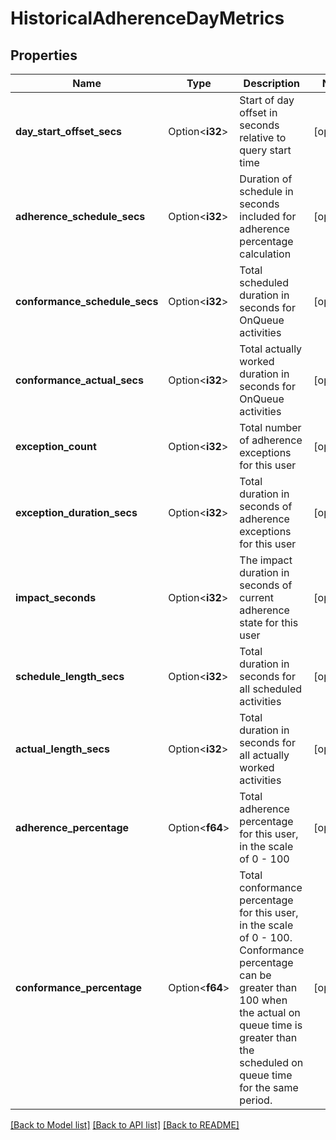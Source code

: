 # HistoricalAdherenceDayMetrics

## Properties

Name | Type | Description | Notes
------------ | ------------- | ------------- | -------------
**day_start_offset_secs** | Option<**i32**> | Start of day offset in seconds relative to query start time | [optional]
**adherence_schedule_secs** | Option<**i32**> | Duration of schedule in seconds included for adherence percentage calculation | [optional]
**conformance_schedule_secs** | Option<**i32**> | Total scheduled duration in seconds for OnQueue activities | [optional]
**conformance_actual_secs** | Option<**i32**> | Total actually worked duration in seconds for OnQueue activities | [optional]
**exception_count** | Option<**i32**> | Total number of adherence exceptions for this user | [optional]
**exception_duration_secs** | Option<**i32**> | Total duration in seconds of adherence exceptions for this user | [optional]
**impact_seconds** | Option<**i32**> | The impact duration in seconds of current adherence state for this user | [optional]
**schedule_length_secs** | Option<**i32**> | Total duration in seconds for all scheduled activities | [optional]
**actual_length_secs** | Option<**i32**> | Total duration in seconds for all actually worked activities | [optional]
**adherence_percentage** | Option<**f64**> | Total adherence percentage for this user, in the scale of 0 - 100 | [optional]
**conformance_percentage** | Option<**f64**> | Total conformance percentage for this user, in the scale of 0 - 100. Conformance percentage can be greater than 100 when the actual on queue time is greater than the scheduled on queue time for the same period. | [optional]

[[Back to Model list]](../README.md#documentation-for-models) [[Back to API list]](../README.md#documentation-for-api-endpoints) [[Back to README]](../README.md)


